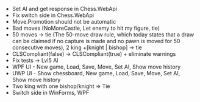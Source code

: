 - Set AI and get response in Chess.WebApi
- Fix switch side in Chess.WebApi
- Move.Promotion should not be automatic
- Bad moves (NoMoreCastle, Let enemy to hit my figure, tie)
- 50 moves -> tie (The 50-move draw rule, which today states that a draw can be claimed if no capture is made and no pawn is moved for 50 consecutive moves), 2 king +[knight | bishop] -> tie
- CLSCompliant(false) -> CLSCompliant(true) + eliminate warnings
- Fix tests -> Lvl5 AI
- WPF UI - New game, Load, Save, Move, Set AI, Show move history
- UWP UI - Show chessboard, New game, Load, Save, Move, Set AI, Show move history
- Two king with one bishop/knight => Tie
- Switch side in WinForms, WPF